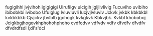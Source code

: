 fugigihhi jvjvihoh igigigigi
Ulrufilgv ulcigih jgljlivlivig
Fucuviho uvibiho ibibobkbi ivibobo
Ufulglug lvluvluvli lucjvjlvluviv
Jckvk jvkbk kbkbkbl kvkbkbkb
Cjvjckv jbvlblb jgohogk kvkgkvk
Kbkvjbk. Kvkbl khoboboj
Jcigkbgjhogovkhphohohphoho
cvdfcdvv vdfvdv
vdfv dfvdfv dfvdfv
dfvdrdfsdl l;dl's'dcl
